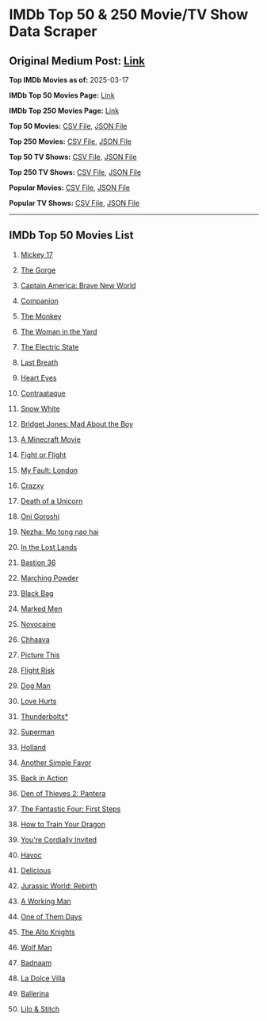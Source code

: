 # IMDb Top 50 & 250 Movie/TV Show Data Scraper

## Original Medium Post: [Link](https://medium.com/@nishantsahoo/which-movie-should-i-watch-5c83a3c0f5b1)

**Top IMDb Movies as of:** 2025-03-17

**IMDb Top 50 Movies Page:** [Link](https://www.imdb.com/search/title/?title_type=feature&release_date=2025-01-01,2025-12-31)

**IMDb Top 250 Movies Page:** [Link](https://www.imdb.com/chart/top/)

**Top 50 Movies:** [CSV File](/data/top50/movies.csv), [JSON File](/data/top50/movies.json)

**Top 250 Movies:** [CSV File](/data/top250/movies.csv), [JSON File](/data/top250/movies.json)

**Top 50 TV Shows:** [CSV File](/data/top50/shows.csv), [JSON File](/data/top50/shows.json)

**Top 250 TV Shows:** [CSV File](/data/top250/shows.csv), [JSON File](/data/top250/shows.json)

**Popular Movies:** [CSV File](/data/popular/movies.csv), [JSON File](/data/popular/movies.json)

**Popular TV Shows:** [CSV File](/data/popular/shows.csv), [JSON File](/data/popular/shows.json)

---

## IMDb Top 50 Movies List

1. [Mickey 17](https://www.imdb.com/title/tt12299608/)

2. [The Gorge](https://www.imdb.com/title/tt13654226/)

3. [Captain America: Brave New World](https://www.imdb.com/title/tt14513804/)

4. [Companion](https://www.imdb.com/title/tt26584495/)

5. [The Monkey](https://www.imdb.com/title/tt27714946/)

6. [The Woman in the Yard](https://www.imdb.com/title/tt31314296/)

7. [The Electric State](https://www.imdb.com/title/tt7766378/)

8. [Last Breath](https://www.imdb.com/title/tt14403504/)

9. [Heart Eyes](https://www.imdb.com/title/tt32558992/)

10. [Contraataque](https://www.imdb.com/title/tt23648788/)

11. [Snow White](https://www.imdb.com/title/tt6208148/)

12. [Bridget Jones: Mad About the Boy](https://www.imdb.com/title/tt32063050/)

13. [A Minecraft Movie](https://www.imdb.com/title/tt3566834/)

14. [Fight or Flight](https://www.imdb.com/title/tt13652286/)

15. [My Fault: London](https://www.imdb.com/title/tt32434379/)

16. [Crazxy](https://www.imdb.com/title/tt30798612/)

17. [Death of a Unicorn](https://www.imdb.com/title/tt28443655/)

18. [Oni Goroshi](https://www.imdb.com/title/tt35111035/)

19. [Nezha: Mo tong nao hai](https://www.imdb.com/title/tt34956443/)

20. [In the Lost Lands](https://www.imdb.com/title/tt4419684/)

21. [Bastion 36](https://www.imdb.com/title/tt31032711/)

22. [Marching Powder](https://www.imdb.com/title/tt30324320/)

23. [Black Bag](https://www.imdb.com/title/tt30988739/)

24. [Marked Men](https://www.imdb.com/title/tt26452781/)

25. [Novocaine](https://www.imdb.com/title/tt29603959/)

26. [Chhaava](https://www.imdb.com/title/tt27922706/)

27. [Picture This](https://www.imdb.com/title/tt29471733/)

28. [Flight Risk](https://www.imdb.com/title/tt10078772/)

29. [Dog Man](https://www.imdb.com/title/tt10954718/)

30. [Love Hurts](https://www.imdb.com/title/tt30788842/)

31. [Thunderbolts\*](https://www.imdb.com/title/tt20969586/)

32. [Superman](https://www.imdb.com/title/tt5950044/)

33. [Holland](https://www.imdb.com/title/tt3045628/)

34. [Another Simple Favor](https://www.imdb.com/title/tt20214908/)

35. [Back in Action](https://www.imdb.com/title/tt21191806/)

36. [Den of Thieves 2: Pantera](https://www.imdb.com/title/tt8008948/)

37. [The Fantastic Four: First Steps](https://www.imdb.com/title/tt10676052/)

38. [How to Train Your Dragon](https://www.imdb.com/title/tt26743210/)

39. [You're Cordially Invited](https://www.imdb.com/title/tt21227864/)

40. [Havoc](https://www.imdb.com/title/tt14123284/)

41. [Delicious](https://www.imdb.com/title/tt32047217/)

42. [Jurassic World: Rebirth](https://www.imdb.com/title/tt31036941/)

43. [A Working Man](https://www.imdb.com/title/tt9150192/)

44. [One of Them Days](https://www.imdb.com/title/tt32221196/)

45. [The Alto Knights](https://www.imdb.com/title/tt21815562/)

46. [Wolf Man](https://www.imdb.com/title/tt4216984/)

47. [Badnaam](https://www.imdb.com/title/tt34927582/)

48. [La Dolce Villa](https://www.imdb.com/title/tt31519456/)

49. [Ballerina](https://www.imdb.com/title/tt7181546/)

50. [Lilo & Stitch](https://www.imdb.com/title/tt11655566/)
